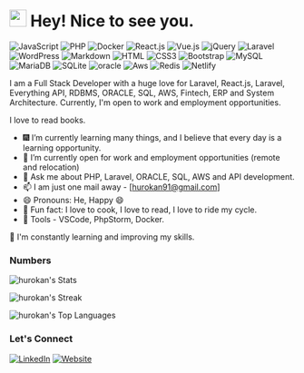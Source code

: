 <h1><img src="https://emojis.slackmojis.com/emojis/images/1531849430/4246/blob-sunglasses.gif?1531849430" width="30"/> Hey! Nice to see you.</h1>

![JavaScript](https://img.shields.io/badge/JavaScript-F7DF1E?style=flat-square&logo=javascript&logoColor=black)
![PHP](https://img.shields.io/badge/PHP-777BB4?style=flat-square&logo=php&logoColor=white)
![Docker](https://img.shields.io/badge/Docker-0CC1F3?style=flat-square&logo=docker&logoColor=white)
![React.js](https://img.shields.io/badge/React.js-0081CB?style=flat-square&logo=react&logoColor=61DAFB)
![Vue.js](https://img.shields.io/badge/Vue.js-35495E?style=flat-square&logo=vue.js&logoColor=4FC08D)
![jQuery](https://img.shields.io/badge/jQuery-0769AD?style=flat-square&logo=jquery&logoColor=white)
![Laravel](https://img.shields.io/badge/Laravel-FF2D20?style=flat-square&logo=laravel&logoColor=white)
![WordPress](https://img.shields.io/badge/Wordpress-21759B?style=flat-square&logo=wordpress&logoColor=white)
![Markdown](https://img.shields.io/badge/Markdown-000000?style=flat-square&logo=markdown&logoColor=white)
![HTML](https://img.shields.io/badge/HTML5-E34F26?style=flat-square&logo=html5&logoColor=white)
![CSS3](https://img.shields.io/badge/CSS3-1572B6?style=flat-square&logo=css3&logoColor=white)
![Bootstrap](https://img.shields.io/badge/Bootstrap-563D7C?style=flat-square&logo=bootstrap&logoColor=white)
![MySQL](https://img.shields.io/badge/MySQL-005C84?style=flat-square&logo=mysql&logoColor=white)
![MariaDB](https://img.shields.io/badge/MariaDB-003545?style=flat-square&logo=mariadb&logoColor=white)
![SQLite](https://img.shields.io/badge/SQLite-07405E?style=flat-square&logo=sqlite&logoColor=white)
![oracle](https://img.shields.io/badge/oracle-07405E?style=flat-square&logo=oracle&logoColor=61DAFB)
![Aws](https://img.shields.io/badge/Aws-0CC1F3?style=flat-square&logo=aws&logoColor=black)
![Redis](https://img.shields.io/badge/redis-%23DD0031.svg?&style=flat-square&logo=redis&logoColor=white)
![Netlify](https://img.shields.io/badge/Netlify-00C7B7?style=flat-square&logo=netlify&logoColor=white)


I am a Full Stack Developer with a huge love for Laravel, React.js, Laravel, Everything API, RDBMS, ORACLE, SQL, AWS, Fintech, ERP and System Architecture. Currently, I'm open to work and employment opportunities.

I love to read books.
- :fireworks:  I’m currently learning many things, and I believe that every day is a learning opportunity.
- 👯 I’m currently open for work and employment opportunities (remote and relocation)
- 💬 Ask me about PHP, Laravel, ORACLE, SQL, AWS and API development.
- 📫 I am just one mail away - [hurokan91@gmail.com]
- 😄 Pronouns: He, Happy 😄
- :partying_face: Fun fact: I love to cook, I love to read, I love to ride my cycle.
- :wrench: Tools - VSCode, PhpStorm, Docker.

🌱 I'm constantly learning and improving my skills.

### Numbers
![hurokan's Stats](https://github-readme-stats.vercel.app/api?username=hurokan&theme=darcula&show_icons=true&hide_border=true&count_private=true)

![hurokan's Streak](https://github-readme-streak-stats.herokuapp.com/?user=hurokan&theme=darcula&hide_border=true)

![hurokan's Top Languages](https://github-readme-stats.vercel.app/api/top-langs/?username=hurokan&theme=darcula&show_icons=true&hide_border=true&layout=compact)



### Let's Connect

[![LinkedIn](https://img.shields.io/badge/-LinkedIn-0077B5?style=flat&logo=LinkedIn&logoColor=white)](https://www.linkedin.com/in/hasan-uddin-rokan-99480963)
[![Website](https://img.shields.io/badge/-Portfolio-333?style=flat)](https://www.rokan.bio)

